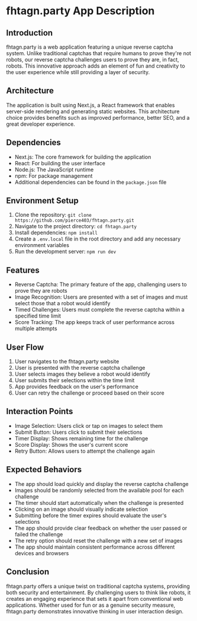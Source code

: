 # fhtagn.party App Description

## Introduction
fhtagn.party is a web application featuring a unique reverse captcha system. Unlike traditional captchas that require humans to prove they're not robots, our reverse captcha challenges users to prove they are, in fact, robots. This innovative approach adds an element of fun and creativity to the user experience while still providing a layer of security.

## Architecture
The application is built using Next.js, a React framework that enables server-side rendering and generating static websites. This architecture choice provides benefits such as improved performance, better SEO, and a great developer experience.

## Dependencies
- Next.js: The core framework for building the application
- React: For building the user interface
- Node.js: The JavaScript runtime
- npm: For package management
- Additional dependencies can be found in the `package.json` file

## Environment Setup
1. Clone the repository: `git clone https://github.com/pierce403/fhtagn.party.git`
2. Navigate to the project directory: `cd fhtagn.party`
3. Install dependencies: `npm install`
4. Create a `.env.local` file in the root directory and add any necessary environment variables
5. Run the development server: `npm run dev`

## Features
- Reverse Captcha: The primary feature of the app, challenging users to prove they are robots
- Image Recognition: Users are presented with a set of images and must select those that a robot would identify
- Timed Challenges: Users must complete the reverse captcha within a specified time limit
- Score Tracking: The app keeps track of user performance across multiple attempts

## User Flow
1. User navigates to the fhtagn.party website
2. User is presented with the reverse captcha challenge
3. User selects images they believe a robot would identify
4. User submits their selections within the time limit
5. App provides feedback on the user's performance
6. User can retry the challenge or proceed based on their score

## Interaction Points
- Image Selection: Users click or tap on images to select them
- Submit Button: Users click to submit their selections
- Timer Display: Shows remaining time for the challenge
- Score Display: Shows the user's current score
- Retry Button: Allows users to attempt the challenge again

## Expected Behaviors
- The app should load quickly and display the reverse captcha challenge
- Images should be randomly selected from the available pool for each challenge
- The timer should start automatically when the challenge is presented
- Clicking on an image should visually indicate selection
- Submitting before the timer expires should evaluate the user's selections
- The app should provide clear feedback on whether the user passed or failed the challenge
- The retry option should reset the challenge with a new set of images
- The app should maintain consistent performance across different devices and browsers

## Conclusion
fhtagn.party offers a unique twist on traditional captcha systems, providing both security and entertainment. By challenging users to think like robots, it creates an engaging experience that sets it apart from conventional web applications. Whether used for fun or as a genuine security measure, fhtagn.party demonstrates innovative thinking in user interaction design.

